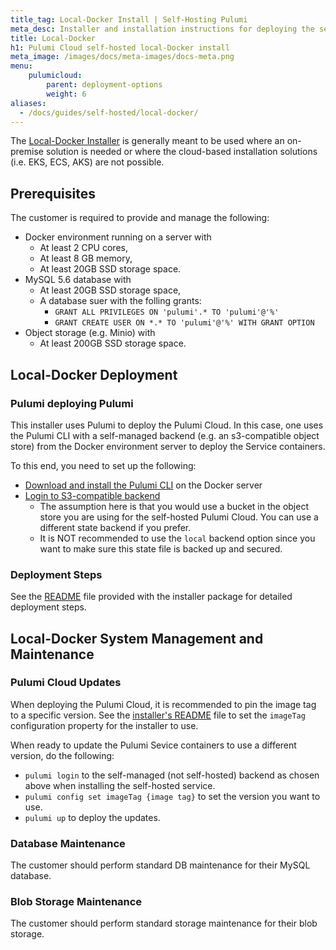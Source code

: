 ```yaml
---
title_tag: Local-Docker Install | Self-Hosting Pulumi
meta_desc: Installer and installation instructions for deploying the self-hosted Pulumi Cloud in docker.
title: Local-Docker
h1: Pulumi Cloud self-hosted local-Docker install
meta_image: /images/docs/meta-images/docs-meta.png
menu:
    pulumicloud:
        parent: deployment-options
        weight: 6
aliases:
  - /docs/guides/self-hosted/local-docker/
---
```


The [Local-Docker Installer](https://github.com/pulumi/pulumi-self-hosted-installers/tree/master/local-docker) is generally meant to be used where an on-premise solution is needed or where the cloud-based installation solutions (i.e. EKS, ECS, AKS) are not possible.

## Prerequisites

The customer is required to provide and manage the following:

* Docker environment running on a server with
  * At least 2 CPU cores,
  * At least 8 GB memory,
  * At least 20GB SSD storage space.
* MySQL 5.6 database with
  * At least 20GB SSD storage space,
  * A database suer with the folling grants:
    * `GRANT ALL PRIVILEGES ON 'pulumi'.* TO 'pulumi'@'%'`
    * `GRANT CREATE USER ON *.* TO 'pulumi'@'%' WITH GRANT OPTION`
* Object storage (e.g. Minio) with
  * At least 200GB SSD storage space.

## Local-Docker Deployment

### Pulumi deploying Pulumi

This installer uses Pulumi to deploy the Pulumi Cloud. In this case, one uses the Pulumi CLI with a self-managed backend (e.g. an s3-compatible object store) from the Docker environment server to deploy the Service containers.

To this end, you need to set up the following:

* [Download and install the Pulumi CLI](/docs/install/) on the Docker server
* [Login to S3-compatible backend](/docs/concepts/state#aws-s3)
  * The assumption here is that you would use a bucket in the object store you are using for the self-hosted Pulumi Cloud. You can use a different state backend if you prefer.
  * It is NOT recommended to use the `local` backend option since you want to make sure this state file is backed up and secured.

### Deployment Steps

See the [README](https://github.com/pulumi/pulumi-self-hosted-installers/tree/master/local-docker/README.md) file provided with the installer package for detailed deployment steps.

## Local-Docker System Management and Maintenance

### Pulumi Cloud Updates

When deploying the Pulumi Cloud, it is recommended to pin the image tag to a specific version. See the [installer's README](https://github.com/pulumi/pulumi-self-hosted-installers/tree/master/local-docker/README.md) file to set the `imageTag` configuration property for the installer to use.

When ready to update the Pulumi Sevice containers to use a different version, do the following:

* `pulumi login` to the self-managed (not self-hosted) backend as chosen above when installing the self-hosted service.
* `pulumi config set imageTag {image tag}` to set the version you want to use.
* `pulumi up` to deploy the updates.

### Database Maintenance

The customer should perform standard DB maintenance for their MySQL database.

### Blob Storage Maintenance

The customer should perform standard storage maintenance for their blob storage.
